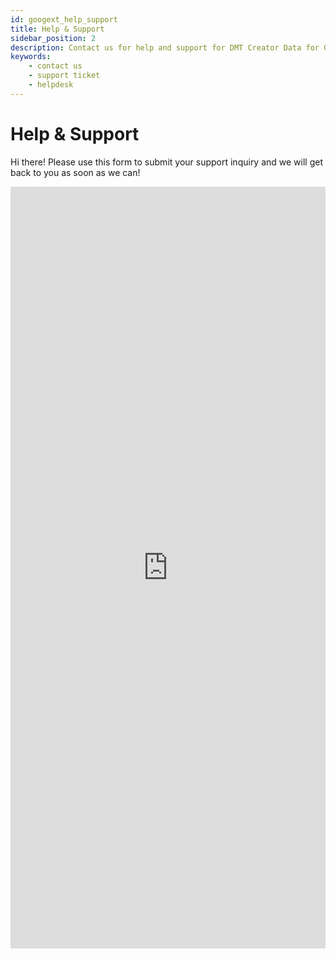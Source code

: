 ```yaml
---
id: googext_help_support
title: Help & Support
sidebar_position: 2
description: Contact us for help and support for DMT Creator Data for Google Sheets extension
keywords:
    - contact us
    - support ticket
    - helpdesk
---
```


# Help & Support

Hi there! Please use this form to submit your support inquiry and we will get back to you as soon as we can!

<iframe class="airtable-embed airtable-dynamic-height" src="https://airtable.com/embed/appzETVKT8y3nFxsx/shr1bHROPcWon5ivv?backgroundColor=pink" frameborder="0" onmousewheel="" width="100%" height="1219" style={{background: 'transparent', border: '1px solid #ccc'}}></iframe>


<!-- style={{margin:"0 15px 0 0"}}/> -->